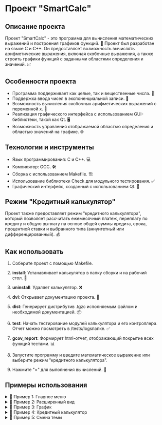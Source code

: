 # Проект "SmartCalc" 

## Описание проекта
Проект "SmartCalc" - это программа для вычисления математических выражений и построения графиков функций. 🧮 Проект был разработан на языке C и С++. Он предоставляет возможность вычислять арифметические выражения, включая скобочные выражения, а также строить графики функций с заданными областями определения и значений. 📈

## Особенности проекта
- Программа поддерживает как целые, так и вещественные числа. 🌟
- Поддержка ввода чисел в экспоненциальной записи. 🚀
- Возможность вычисления скобочных арифметических выражений с переменной x. 🔢
- Реализация графического интерфейса с использованием GUI-библиотеки, такой как Qt. 🖥️
- Возможность управления отображаемой областью определения и областью значений на графике. 🌐

## Технологии и инструменты
- Язык программирования: C и С++. 💻
- Компилятор: GCC. 🛠️
- Сборка с использованием Makefile. 🏗️
- Использование библиотеки Check для модульного тестирования. ✅
- Графический интерфейс, созданный с использованием  Qt. 📲

## Режим "Кредитный калькулятор"
Проект также предоставляет режим "кредитного калькулятора", который позволяет рассчитать ежемесячный платеж, переплату по кредиту и общую выплату на основе общей суммы кредита, срока, процентной ставки и выбранного типа (аннуитетный или дифференцированный). 💰

## Как использовать
1. Соберите проект с помощью Makefile.
2. **install**: Устанавливает калькулятор в папку сборки и на рабочий стол. 📂
3. **uninstall**: Удаляет калькулятор. ❌
4. **dvi**: Открывает документацию проекта. 📖
5. **dist**: Генерирует дистрибутив .tgzс исполняемым файлом и необходимой документацией. 📦
6. **test**: Начать тестирование модулей калькулятора и его контроллера. Отчет можно посмотреть в /tests/logsпапке. ✅
7. **gcov_report**: Формирует html-отчет, отображающий покрытие всех функций тестами. 📊

7. Запустите программу и введите математическое выражение или выберите режим "кредитного калькулятора".
8. Нажмите "=" для выполнения вычислений. 🔄

## Примеры использования

<details>
  <summary>📌 Пример 1: Главное меню</summary>
  <img src="calculator/misc/rus/images/главноеменю.png" alt="Главное меню">
  <p>На главном экране вы можете ввести математическое выражение и нажать "=", чтобы выполнить вычисления. Вы также можете выбрать режим "кредитного калькулятора" для расчета кредитных параметров.</p>
</details>

<details>
  <summary>📌 Пример 2: Расширенный вид</summary>
  <img src="calculator/misc/rus/images/расширенныйвид.png" alt="Расширенный вид">
  <p>В режиме "Расширенный вид" вы можете работать с более сложными математическими выражениями, включая использование скобок и переменной "x" для функций.</p>
</details>

<details>
  <summary>📌 Пример 3: График</summary>
  <img src="calculator/misc/rus/images/график.png" alt="График">
  <p>"SmartCalc" также предоставляет возможность построения графиков функций с заданными областями определения и значений. Вы можете управлять областью определения и областью значений на графике.</p>
</details>

<details>
  <summary>📌 Пример 4: Кредитный калькулятор</summary>
  <img src="calculator/misc/rus/images/кредитныйкалькулятор.png" alt="Кредитный калькулятор">
  <p>В режиме "Кредитный калькулятор" вы можете рассчитать ежемесячный платеж, переплату по кредиту и общую выплату на основе суммы кредита, срока, процентной ставки и выбранного типа кредита (аннуитетный или дифференцированный). 💰</p>
</details>

<details>
  <summary>📌 Пример 5: Смена темы</summary>
  <img src="calculator/misc/rus/images/сменатемы.png" alt="Смена темы">
  <p>Проект "SmartCalc" также предоставляет функцию смены темы, позволяя вам выбирать внешний вид программы, который вам нравится. 🎨</p>
</details>


